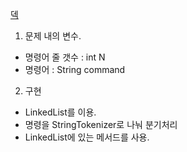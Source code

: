 <a href="https://www.acmicpc.net/problem/10866">덱</a>

1. 문제 내의 변수.
- 명령어 줄 갯수 : int N
- 명령어 : String command

2. 구현
- LinkedList를 이용.
- 명령을 StringTokenizer로 나눠 분기처리
- LinkedList에 있는 메서드를 사용.